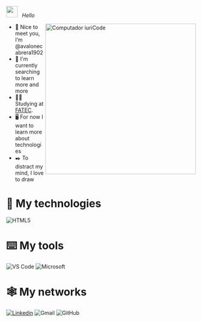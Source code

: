 
<img src="https://user-images.githubusercontent.com/74038190/214644152-52f47eb3-5e31-4f47-8758-05c9468d5596.gif" width="30px" /> &nbsp; *Hello*

<img src="https://raw.githubusercontent.com/MicaelliMedeiros/micaellimedeiros/master/image/computer-illustration.png" min-width="400px" max-width="400px" width="400px" align="right" alt="Computador iuriCode">

- 👋 Nice to meet you, I’m @avalonecabrera1902
- 🌱 I'm currently searching to learn more and more
- 👨‍💻 Studying at [FATEC](https://fatecmm.edu.br/).
- 🖥️ For now I want to learn more about technologies
- ✒️ To distract my mind, I love to draw

# 🚀 My technologies

![HTML5](https://img.shields.io/badge/HTML5-E34F26?style=for-the-badge&logo=html5&logoColor=white)

# ⌨️ My tools
![VS Code](https://img.shields.io/badge/VSCode-%23007ACC?style=for-the-badge&logo=visual-studio-code)
![Microsoft](https://img.shields.io/badge/Microsoft-666666?style=for-the-badge&logo=microsoft&logoColor=white)

# 🕸️ My networks
[![Linkedin](https://img.shields.io/badge/LinkedIn-0077B5?style=for-the-badge&logo=linkedin&logoColor=white)](https://www.linkedin.com/in/avalone-cabrera-765840225/)
![Gmail](https://img.shields.io/badge/Gmail-D14836?style=for-the-badge&logo=gmail&logoColor=white)
![GitHub](https://img.shields.io/badge/GitHub-100000?style=for-the-badge&logo=github&logoColor=white)

